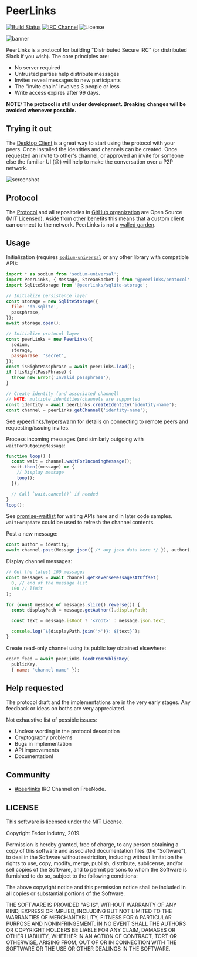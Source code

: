 # PeerLinks
[![Build Status](https://travis-ci.org/peerlinks/peerlinks.svg?branch=master)](http://travis-ci.org/peerlinks/peerlinks)
[![IRC Channel](https://img.shields.io/badge/IRC-%23peerlinks-1e72ff.svg?style=flat)][comm-irc]
![License](https://img.shields.io/npm/l/@peerlinks/protocol)

![banner](https://raw.githubusercontent.com/peerlinks/peerlinks-desktop/master/Artwork/banner-1280x640.png)

PeerLinks is a protocol for building "Distributed Secure IRC" (or distributed
Slack if you wish). The core principles are:

* No server required
* Untrusted parties help distribute messages
* Invites reveal messages to new participants
* The "invite chain" involves 3 people or less
* Write access expires after 99 days.

**NOTE: The protocol is still under development. Breaking changes will be
avoided whenever possible.**

## Trying it out

The [Desktop Client][desktop] is a great way to start using the protocol with
your peers. Once installed the identities and channels can be created.
Once requested an invite to other's channel, or approved an invite for someone
else the familiar UI (:wink:) will help to make the conversation over a P2P
network.

![screenshot](https://raw.githubusercontent.com/peerlinks/peerlinks-desktop/master/Artwork/desktop-demo.gif)

## Protocol

The [Protocol][Protocol] and all repositories in [GitHub organization][org] are
Open Source (MIT Licensed). Aside from other benefits this means that a custom
client can connect to the network. PeerLinks is not a [walled garden][Slack].

## Usage

Initialization (requires [`sodium-universal`][sodium] or any other library with
compatible API):
```js
import * as sodium from 'sodium-universal';
import PeerLinks, { Message, StreamSocket } from '@peerlinks/protocol';
import SqliteStorage from '@peerlinks/sqlite-storage';

// Initialize persistence layer
const storage = new SqliteStorage({
  file: 'db.sqlite',
  passphrase,
});
await storage.open();

// Initialize protocol layer
const peerLinks = new PeerLinks({
  sodium,
  storage,
  passphrase: 'secret',
});
const isRightPassphrase = await peerLinks.load();
if (!isRightPassPhrase) {
  throw new Error('Invalid passphrase');
}

// Create identity (and associated channel)
// NOTE: multiple identities/channels are supported
const identity = await peerLinks.createIdentity('identity-name');
const channel = peerLinks.getChannel('identity-name');
```

See [@peerlinks/hyperswarm][swarm] for details on connecting to remote peers and
requesting/issuing invites.

Process incoming messages (and similarly outgoing with `waitForOutgoingMessage`:
```js
function loop() {
  const wait = channel.waitForIncomingMessage();
  wait.then((message) => {
    // Display message
    loop();
  });

  // Call `wait.cancel()` if needed
}
loop();
```
See [promise-waitlist][] for waiting APIs here and in later code samples.
`waitForUpdate` could be used to refresh the channel contents.


Post a new message:
```js
const author = identity;
await channel.post(Message.json({ /* any json data here */ }), author);
```

Display channel messages:
```js
// Get the latest 100 messages
const messages = await channel.getReverseMessagesAtOffset(
  0, // end of the message list
  100 // limit
);

for (const message of messages.slice().reverse()) {
  const displayPath = message.getAuthor().displayPath;

  const text = message.isRoot ? '<root>' : message.json.text;

  console.log(`${displayPath.join('>')}: ${text}`);
}
```

Create read-only channel using its public key obtained elsewhere:
```js
cosnt feed = await peerLinks.feedFromPublicKey(
  publicKey,
  { name: 'channel-name' });
```

## Help requested

The protocol draft and the implementations are in the very early stages. Any
feedback or ideas on boths are very appreciated.

Not exhaustive list of possible issues:

* Unclear wording in the protocol description
* Cryptography problems
* Bugs in implementation
* API improvements
* Documentation!

## Community

* [#peerlinks][comm-irc] IRC Channel on FreeNode.

## LICENSE

This software is licensed under the MIT License.

Copyright Fedor Indutny, 2019.

Permission is hereby granted, free of charge, to any person obtaining a
copy of this software and associated documentation files (the
"Software"), to deal in the Software without restriction, including
without limitation the rights to use, copy, modify, merge, publish,
distribute, sublicense, and/or sell copies of the Software, and to permit
persons to whom the Software is furnished to do so, subject to the
following conditions:

The above copyright notice and this permission notice shall be included
in all copies or substantial portions of the Software.

THE SOFTWARE IS PROVIDED "AS IS", WITHOUT WARRANTY OF ANY KIND, EXPRESS
OR IMPLIED, INCLUDING BUT NOT LIMITED TO THE WARRANTIES OF
MERCHANTABILITY, FITNESS FOR A PARTICULAR PURPOSE AND NONINFRINGEMENT. IN
NO EVENT SHALL THE AUTHORS OR COPYRIGHT HOLDERS BE LIABLE FOR ANY CLAIM,
DAMAGES OR OTHER LIABILITY, WHETHER IN AN ACTION OF CONTRACT, TORT OR
OTHERWISE, ARISING FROM, OUT OF OR IN CONNECTION WITH THE SOFTWARE OR THE
USE OR OTHER DEALINGS IN THE SOFTWARE.

[Protocol]: protocol.md
[promise-waitlist]: https://github.com/indutny/promise-waitlist
[swarm]: https://github.com/peerlinks/peerlinks-swarm
[desktop]: https://github.com/peerlinks/peerlinks-desktop/releases/latest
[comm-irc]: https://www.irccloud.com/invite?channel=%23peerlinks&hostname=irc.freenode.net&port=6697&ssl=1
[sodium]: https://github.com/sodium-friends/sodium-universal
[org]: https://github.com/peerlinks/
[Slack]: https://slack.com/
